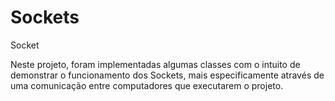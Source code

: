 # Sockets
Socket


Neste projeto, foram implementadas algumas classes com o intuito de demonstrar o funcionamento dos Sockets, mais especificamente através de uma comunicação entre computadores que executarem o projeto.
